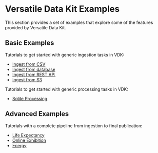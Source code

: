 # Versatile Data Kit Examples

This section provides a set of examples that explore some of the features provided by Versatile Data Kit.

## Basic Examples
Tutorials to get started with generic ingestion tasks in VDK:
* [Ingest from CSV](ingest-csv-file-example/)
* [Ingest from database](ingest-from-db-example/)
* [Ingest from REST API](ingest-from-rest-api-example/)
* [Ingest from S3](ingest-from-s3-example/)

Tutorials to get started with generic processing tasks in VDK:
* [Sqlite Processing](sqlite-processing-example/)

## Advanced Examples
Tutorials with a complete pipeline from ingestion to final publication:
* [Life Expectancy](life-expectancy/)
* [Online Exhibition](online-exhibition/)
* [Energy](energy/)
